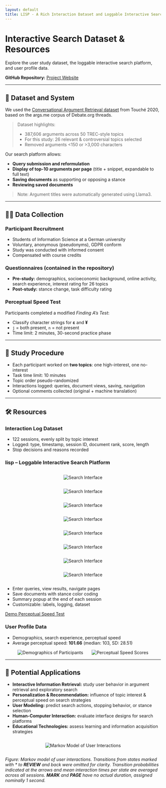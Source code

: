 ```yaml
---
layout: default
title: LISP - A Rich Interaction Dataset and Loggable Interactive Search Platform
---
```


# Interactive Search Dataset & Resources

Explore the user study dataset, the loggable interactive search platform, and user profile data.  

**GitHub Repository:** [Project Website](https://github.com/AndyKruff/Project-website)

---

## 📂 Dataset and System

We used the [Conversational Argument Retrieval dataset](https://github.com/Touché-2020/args.me) from Touché 2020, based on the args.me corpus of Debate.org threads.  

> Dataset highlights:
> - 387,606 arguments across 50 TREC-style topics  
> - For this study: 26 relevant & controversial topics selected  
> - Removed arguments <150 or >3,000 characters  

Our search platform allows:


- **Query submission and reformulation**  
- **Display of top-10 arguments per page** (title + snippet, expandable to full text)  
- **Saving documents** as supporting or opposing a stance  
- **Reviewing saved documents**


> Note: Argument titles were automatically generated using Llama3.

---

## 🧑‍💻 Data Collection

### Participant Recruitment

- Students of Information Science at a German university  
- Voluntary, anonymous (pseudonyms), GDPR conform
- Study was conducted with informed consent
- Compensated with course credits

### Questionnaires (contained in the repository) 

- **Pre-study:** demographics, socioeconomic background, online activity, search experience, interest rating for 26 topics  
- **Post-study:** stance change, task difficulty rating

### Perceptual Speed Test

Participants completed a modified *Finding A’s Test*:

- Classify character strings for **ε** and **¥**  
- `j` = both present, `n` = not present  
- Time limit: 2 minutes, 30-second practice phase

---

## 🔄 Study Procedure

- Each participant worked on **two topics**: one high-interest, one no-interest  
- Task time limit: 10 minutes  
- Topic order pseudo-randomized  
- Interactions logged: queries, document views, saving, navigation  
- Optional comments collected (original + machine translation)

---

## 🛠 Resources

### Interaction Log Dataset

- 122 sessions, evenly split by topic interest  
- Logged: type, timestamp, session ID, document rank, score, length  
- Stop decisions and reasons recorded

### lisp – Loggable Interactive Search Platform

<div style="text-align:center">
<img src="https://raw.githubusercontent.com/AndyKruff/Project-website/main/images/welcome.png" 
     alt="Search Interface" style="max-width:80%; margin:1em 0;">
</div>

<div style="text-align:center">
<img src="https://raw.githubusercontent.com/AndyKruff/Project-website/main/images/select_user_id.png" 
     alt="Search Interface" style="max-width:80%; margin:1em 0;">
</div>


<div style="text-align:center">
<img src="https://raw.githubusercontent.com/AndyKruff/Project-website/main/images/Example_topic.png" 
     alt="Search Interface" style="max-width:80%; margin:1em 0;">
</div>


<div style="text-align:center">
<img src="https://raw.githubusercontent.com/AndyKruff/Project-website/main/images/result_page.png" 
     alt="Search Interface" style="max-width:80%; margin:1em 0;">
</div>


<div style="text-align:center">
<img src="https://raw.githubusercontent.com/AndyKruff/Project-website/main/images/result_page_marked.png" 
     alt="Search Interface" style="max-width:80%; margin:1em 0;">
</div>


<div style="text-align:center">
<img src="https://raw.githubusercontent.com/AndyKruff/Project-website/main/images/result_page_marked_plus_popup.png" 
     alt="Search Interface" style="max-width:80%; margin:1em 0;">
</div>


<div style="text-align:center">
<img src="https://raw.githubusercontent.com/AndyKruff/Project-website/main/images/stopping_reason.png" 
     alt="Search Interface" style="max-width:80%; margin:1em 0;">
</div>

<div style="text-align:center">
<img src="https://raw.githubusercontent.com/AndyKruff/Project-website/main/images/Endscreen.png" 
     alt="Search Interface" style="max-width:80%; margin:1em 0;">
</div>



- Enter queries, view results, navigate pages  
- Save documents with stance color coding  
- Summary popup at the end of each session  
- Customizable: labels, logging, dataset  





[Demo Perceptual Speed Test](https://andykruff.github.io/demo-ps-test/)

### User Profile Data

- Demographics, search experience, perceptual speed  
- Average perceptual speed: **101.66** (median: 103, SD: 28.51)

<div style="display:flex; gap:2em; flex-wrap:wrap; justify-content:center;">
<img src="https://raw.githubusercontent.com/AndyKruff/Project-website/main/images/demographics_notitle.png" 
     alt="Demographics of Participants" style="max-width:45%;">
<img src="https://raw.githubusercontent.com/AndyKruff/Project-website/main/images/ps_scores_new_bold.png" 
     alt="Perceptual Speed Scores" style="max-width:45%;">
</div>

---

## 🚀 Potential Applications


- **Interactive Information Retrieval:** study user behavior in argument retrieval and exploratory search  
- **Personalization & Recommendation:** influence of topic interest & perceptual speed on search strategies  
- **User Modeling:** predict search actions, stopping behavior, or stance selection  
- **Human-Computer Interaction:** evaluate interface designs for search platforms  
- **Educational Technologies:** assess learning and information acquisition strategies


<div style="text-align:center">
<img src="https://raw.githubusercontent.com/AndyKruff/Project-website/main/images/MM_withnumbers.png" 
     alt="Markov Model of User Interactions" style="max-width:65%; margin:1em 0;">
</div>

*Figure: Markov model of user interactions. Transitions from states marked with * to **REVIEW** and back were omitted for clarity. Transition probabilities indicated at the arrows and mean interaction times per state are averaged across all sessions. **MARK** and **PAGE** have no actual duration, assigned nominally 1 second.*
